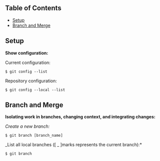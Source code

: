 ## Table of Contents

- [Setup](#setup)
- [Branch and Merge](#merge)

<a name="setup"></a>

## Setup

**Show configuration:**

Current configuration:

```
$ git config --list
```

Repository configuration:

```
$ git config --local --list
```

<a name="merge"></a>

## Branch and Merge

**Isolating work in branches, changing context, and integrating changes:**

_Create a new branch:_

```
$ git branch [branch_name]
```

_List all local branches ([ _ ]marks represents the current branch):\*

```
$ git branch
```
